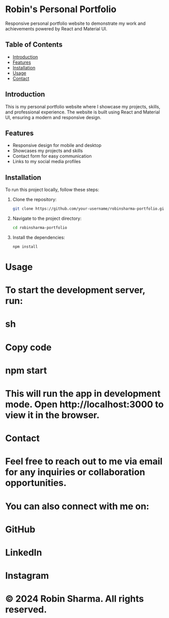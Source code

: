 # Robin's Personal Portfolio

Responsive personal portfolio website to demonstrate my work and achievements powered by React and Material UI.

## Table of Contents

- [Introduction](#introduction)
- [Features](#features)
- [Installation](#installation)
- [Usage](#usage)
- [Contact](#contact)

## Introduction

This is my personal portfolio website where I showcase my projects, skills, and professional experience. The website is built using React and Material UI, ensuring a modern and responsive design.

## Features

- Responsive design for mobile and desktop
- Showcases my projects and skills
- Contact form for easy communication
- Links to my social media profiles

## Installation

To run this project locally, follow these steps:

1. Clone the repository:
   ```sh
   git clone https://github.com/your-username/robinsharma-portfolio.git
2. Navigate to the project directory:
    ```sh
    cd robinsharma-portfolio
3. Install the dependencies:
    ```sh
    npm install

# Usage
# To start the development server, run:

# sh
# Copy code
# npm start
# This will run the app in development mode. Open http://localhost:3000 to view it in the browser.

# Contact
# Feel free to reach out to me via email for any inquiries or collaboration opportunities.

# You can also connect with me on:

# GitHub
# LinkedIn
# Instagram
# © 2024 Robin Sharma. All rights reserved.
